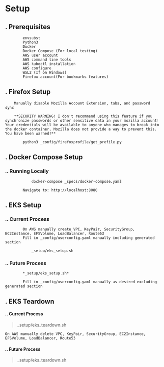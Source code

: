 # Setup

## . Prerequisites
```
        envsubst
        Python3
        Docker
        Docker Compose (For local testing)
        AWS user account
        AWS command line tools
        AWS kubectl installation
        AWS configure
        WSL2 (If on Windows)
        Firefox account(For bookmarks features)
```

## . Firefox Setup
        Manually disable Mozilla Account Extension, tabs, and password sync

        **SECURITY WARNING! I don't recommend using this feature if you synchronize passwords or other sensitive data in your mozilla account! Your credentials will be available to anyone who manages to break into the docker container. Mozilla does not provide a way to prevent this. You have been warned!**

```
        python3 _config/firefoxprofile/get_profile.py
```

## . Docker Compose Setup

### .. Running Locally
```
            docker-compose _specs/docker-compose.yaml
```
            Navigate to: http://localhost:8080

## . EKS Setup

### .. Current Process
            On AWS manually create VPC, KeyPair, SecurityGroup, EC2Instance, EFSVolume, LoadBalancer, Route53
            Fill in _config/userconfig.yaml manually including generated section
```
            _setup/eks_setup.sh
```

### .. Future Process
            *_setup/eks_setup.sh*

            Fill in _config/userconfig.yaml manually as desired excluding generated section

## . EKS Teardown

#### .. Current Process
> _setup/eks_teardown.sh

    On AWS manually delete VPC, KeyPair, SecurityGroup, EC2Instance, EFSVolume, LoadBalancer, Route53

#### .. Future Process

> _setup/eks_teardown.sh




